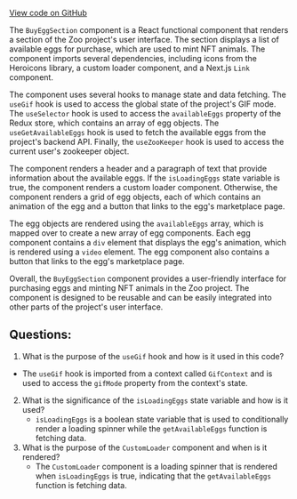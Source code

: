 [View code on GitHub](zoo-labs/zoo/blob/master/core/src/components/BuyEggSection/index.tsx)

The `BuyEggSection` component is a React functional component that renders a section of the Zoo project's user interface. The section displays a list of available eggs for purchase, which are used to mint NFT animals. The component imports several dependencies, including icons from the Heroicons library, a custom loader component, and a Next.js `Link` component. 

The component uses several hooks to manage state and data fetching. The `useGif` hook is used to access the global state of the project's GIF mode. The `useSelector` hook is used to access the `availableEggs` property of the Redux store, which contains an array of egg objects. The `useGetAvailableEggs` hook is used to fetch the available eggs from the project's backend API. Finally, the `useZooKeeper` hook is used to access the current user's zookeeper object.

The component renders a header and a paragraph of text that provide information about the available eggs. If the `isLoadingEggs` state variable is true, the component renders a custom loader component. Otherwise, the component renders a grid of egg objects, each of which contains an animation of the egg and a button that links to the egg's marketplace page. 

The egg objects are rendered using the `availableEggs` array, which is mapped over to create a new array of egg components. Each egg component contains a `div` element that displays the egg's animation, which is rendered using a `video` element. The egg component also contains a button that links to the egg's marketplace page. 

Overall, the `BuyEggSection` component provides a user-friendly interface for purchasing eggs and minting NFT animals in the Zoo project. The component is designed to be reusable and can be easily integrated into other parts of the project's user interface.
## Questions: 
 1. What is the purpose of the `useGif` hook and how is it used in this code?
   - The `useGif` hook is imported from a context called `GifContext` and is used to access the `gifMode` property from the context's state.
2. What is the significance of the `isLoadingEggs` state variable and how is it used?
   - `isLoadingEggs` is a boolean state variable that is used to conditionally render a loading spinner while the `getAvailableEggs` function is fetching data.
3. What is the purpose of the `CustomLoader` component and when is it rendered?
   - The `CustomLoader` component is a loading spinner that is rendered when `isLoadingEggs` is true, indicating that the `getAvailableEggs` function is fetching data.
